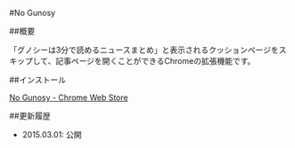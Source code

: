 #No Gunosy

##概要

「グノシーは3分で読めるニュースまとめ」と表示されるクッションページをスキップして、記事ページを開くことができるChromeの拡張機能です。

##インストール

[No Gunosy - Chrome Web Store][store]

##更新履歴

* 2015.03.01: 公開


[store]: https://chrome.google.com/webstore/detail/no-gunosy/ldakcaeogbbndkpnmoneagdfngoilnaj "Chrome拡張機能ページを開きます"
